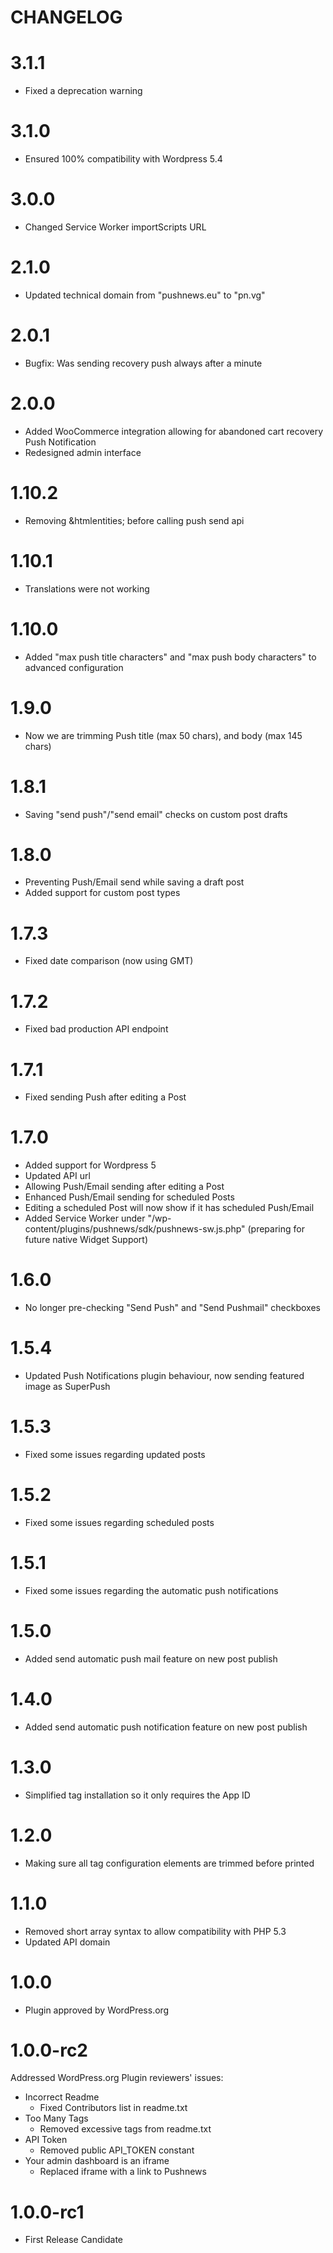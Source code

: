 CHANGELOG
=========

# 3.1.1
- Fixed a deprecation warning

# 3.1.0
- Ensured 100% compatibility with Wordpress 5.4

# 3.0.0
- Changed Service Worker importScripts URL

# 2.1.0
- Updated technical domain from "pushnews.eu" to "pn.vg"

# 2.0.1
- Bugfix: Was sending recovery push always after a minute

# 2.0.0
- Added WooCommerce integration allowing for abandoned cart recovery Push Notification
- Redesigned admin interface

# 1.10.2
- Removing &htmlentities; before calling push send api

# 1.10.1
- Translations were not working

# 1.10.0
- Added "max push title characters" and "max push body characters" to advanced configuration

# 1.9.0
- Now we are trimming Push title (max 50 chars), and body (max 145 chars)

# 1.8.1
- Saving "send push"/"send email" checks on custom post drafts

# 1.8.0
- Preventing Push/Email send while saving a draft post
- Added support for custom post types

# 1.7.3
- Fixed date comparison (now using GMT)

# 1.7.2
- Fixed bad production API endpoint

# 1.7.1
- Fixed sending Push after editing a Post

# 1.7.0
- Added support for Wordpress 5
- Updated API url
- Allowing Push/Email sending after editing a Post
- Enhanced Push/Email sending for scheduled Posts
- Editing a scheduled Post will now show if it has scheduled Push/Email
- Added Service Worker under "/wp-content/plugins/pushnews/sdk/pushnews-sw.js.php" (preparing for future native Widget Support)

# 1.6.0
- No longer pre-checking "Send Push" and "Send Pushmail" checkboxes

# 1.5.4
- Updated Push Notifications plugin behaviour, now sending featured image as SuperPush

# 1.5.3
- Fixed some issues regarding updated posts

# 1.5.2
- Fixed some issues regarding scheduled posts

# 1.5.1
- Fixed some issues regarding the automatic push notifications

# 1.5.0
- Added send automatic push mail feature on new post publish

# 1.4.0

- Added send automatic push notification feature on new post publish

# 1.3.0

- Simplified tag installation so it only requires the App ID

# 1.2.0

- Making sure all tag configuration elements are trimmed before printed

# 1.1.0

- Removed short array syntax to allow compatibility with PHP 5.3
- Updated API domain

# 1.0.0

- Plugin approved by WordPress.org

# 1.0.0-rc2

Addressed WordPress.org Plugin reviewers' issues:

- Incorrect Readme
  - Fixed Contributors list in readme.txt
- Too Many Tags
  - Removed excessive tags from readme.txt
- API Token
  - Removed public API_TOKEN constant
- Your admin dashboard is an iframe
  - Replaced iframe with a link to Pushnews

# 1.0.0-rc1

- First Release Candidate
